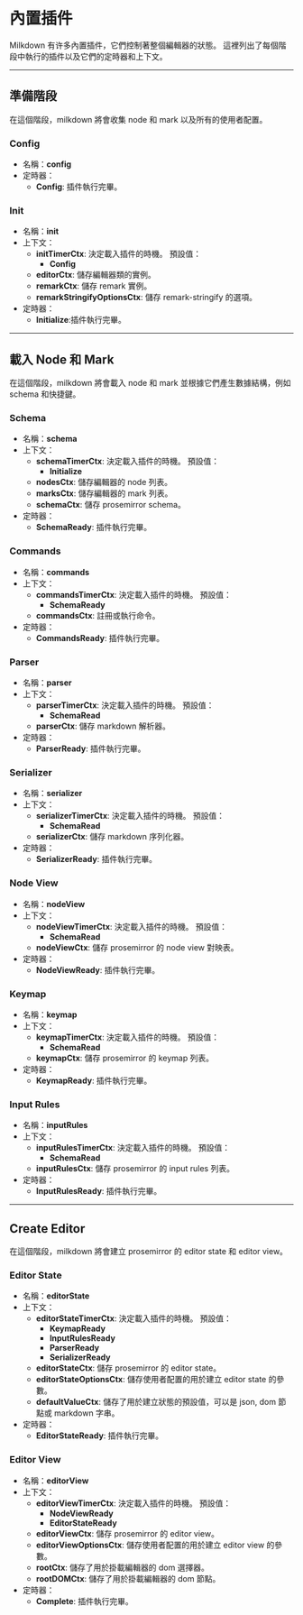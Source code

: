 # 內置插件

Milkdown 有许多內置插件，它們控制著整個編輯器的狀態。
這裡列出了每個階段中執行的插件以及它們的定時器和上下文。

---

## 準備階段

在這個階段，milkdown 將會收集 node 和 mark 以及所有的使用者配置。

### Config

-   名稱：**config**
-   定時器：
    -   **Config**: 插件執行完畢。

### Init

-   名稱：**init**
-   上下文：
    -   **initTimerCtx**: 決定載入插件的時機。
        預設值：
        -   **Config**
    -   **editorCtx**: 儲存編輯器類的實例。
    -   **remarkCtx**: 儲存 remark 實例。
    -   **remarkStringifyOptionsCtx**: 儲存 remark-stringify 的選項。
-   定時器：
    -   **Initialize**:插件執行完畢。

---

## 載入 Node 和 Mark

在這個階段，milkdown 將會載入 node 和 mark 並根據它們產生數據結構，例如 schema 和快捷鍵。

### Schema

-   名稱：**schema**
-   上下文：
    -   **schemaTimerCtx**: 決定載入插件的時機。
        預設值：
        -   **Initialize**
    -   **nodesCtx**: 儲存編輯器的 node 列表。
    -   **marksCtx**: 儲存編輯器的 mark 列表。
    -   **schemaCtx**: 儲存 prosemirror schema。
-   定時器：
    -   **SchemaReady**: 插件執行完畢。

### Commands

-   名稱：**commands**
-   上下文：
    -   **commandsTimerCtx**: 決定載入插件的時機。
        預設值：
        -   **SchemaReady**
    -   **commandsCtx**: 註冊或執行命令。
-   定時器：
    -   **CommandsReady**: 插件執行完畢。

### Parser

-   名稱：**parser**
-   上下文：
    -   **parserTimerCtx**: 決定載入插件的時機。
        預設值：
        -   **SchemaRead**
    -   **parserCtx**: 儲存 markdown 解析器。
-   定時器：
    -   **ParserReady**: 插件執行完畢。

### Serializer

-   名稱：**serializer**
-   上下文：
    -   **serializerTimerCtx**: 決定載入插件的時機。
        預設值：
        -   **SchemaRead**
    -   **serializerCtx**: 儲存 markdown 序列化器。
-   定時器：
    -   **SerializerReady**: 插件執行完畢。

### Node View

-   名稱：**nodeView**
-   上下文：
    -   **nodeViewTimerCtx**: 決定載入插件的時機。
        預設值：
        -   **SchemaRead**
    -   **nodeViewCtx**: 儲存 prosemirror 的 node view 對映表。
-   定時器：
    -   **NodeViewReady**: 插件執行完畢。

### Keymap

-   名稱：**keymap**
-   上下文：
    -   **keymapTimerCtx**: 決定載入插件的時機。
        預設值：
        -   **SchemaRead**
    -   **keymapCtx**: 儲存 prosemirror 的 keymap 列表。
-   定時器：
    -   **KeymapReady**: 插件執行完畢。

### Input Rules

-   名稱：**inputRules**
-   上下文：
    -   **inputRulesTimerCtx**: 決定載入插件的時機。
        預設值：
        -   **SchemaRead**
    -   **inputRulesCtx**: 儲存 prosemirror 的 input rules 列表。
-   定時器：
    -   **InputRulesReady**: 插件執行完畢。

---

## Create Editor

在這個階段，milkdown 將會建立 prosemirror 的 editor state 和 editor view。

### Editor State

-   名稱：**editorState**
-   上下文：
    -   **editorStateTimerCtx**: 決定載入插件的時機。
        預設值：
        -   **KeymapReady**
        -   **InputRulesReady**
        -   **ParserReady**
        -   **SerializerReady**
    -   **editorStateCtx**: 儲存 prosemirror 的 editor state。
    -   **editorStateOptionsCtx**: 儲存使用者配置的用於建立 editor state 的參數。
    -   **defaultValueCtx**: 儲存了用於建立狀態的預設值，可以是 json, dom 節點或 markdown 字串。
-   定時器：
    -   **EditorStateReady**: 插件執行完畢。

### Editor View

-   名稱：**editorView**
-   上下文：
    -   **editorViewTimerCtx**: 決定載入插件的時機。
        預設值：
        -   **NodeViewReady**
        -   **EditorStateReady**
    -   **editorViewCtx**: 儲存 prosemirror 的 editor view。
    -   **editorViewOptionsCtx**: 儲存使用者配置的用於建立 editor view 的參數。
    -   **rootCtx**: 儲存了用於掛載編輯器的 dom 選擇器。
    -   **rootDOMCtx**: 儲存了用於掛載編輯器的 dom 節點。
-   定時器：
    -   **Complete**: 插件執行完畢。
